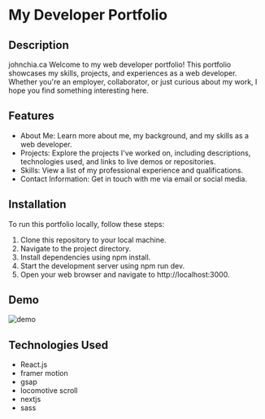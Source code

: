 # My Developer Portfolio

## Description

johnchia.ca
Welcome to my web developer portfolio! This portfolio showcases my skills, projects, and experiences as a web developer. Whether you're an employer, collaborator, or just curious about my work, I hope you find something interesting here.

## Features

- About Me: Learn more about me, my background, and my skills as a web developer.
- Projects: Explore the projects I've worked on, including descriptions, technologies used, and links to live demos or repositories.
- Skills: View a list of my professional experience and qualifications.
- Contact Information: Get in touch with me via email or social media.

## Installation

To run this portfolio locally, follow these steps:

1. Clone this repository to your local machine.
2. Navigate to the project directory.
3. Install dependencies using npm install.
4. Start the development server using npm run dev.
5. Open your web browser and navigate to http://localhost:3000.

## Demo 
![demo](https://github.com/fluffyjohnny/portfolio/blob/main/demo.gif?raw=true)

## Technologies Used
- React.js
- framer motion 
- gsap
- locomotive scroll
- nextjs
- sass
